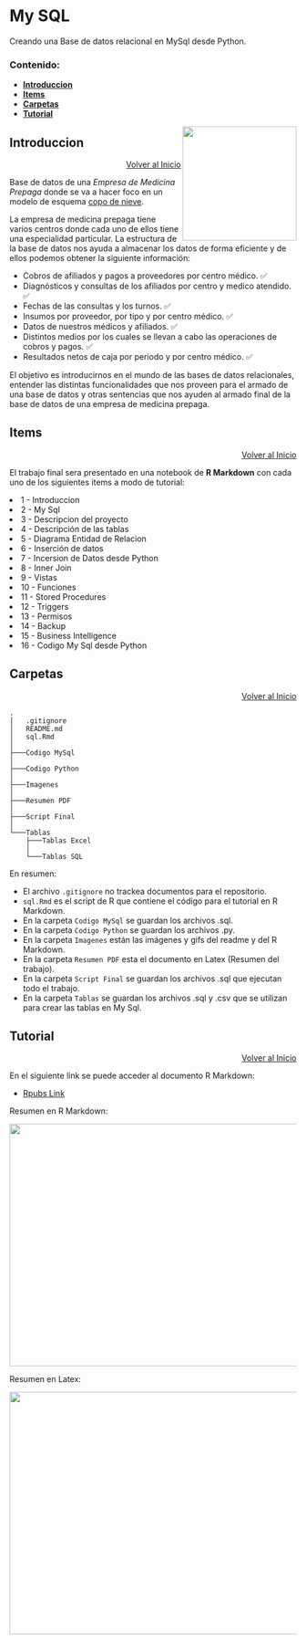 


# My SQL

Creando una Base de datos relacional en MySql desde Python.


### Contenido:


- [**Introduccion**](https://github.com/MGaloto/mysql_creando_database#introduccion)
- [**Items**](https://github.com/MGaloto/mysql_creando_database#items)
- [**Carpetas**](https://github.com/MGaloto/mysql_creando_database#carpetas)
- [**Tutorial**](https://github.com/MGaloto/mysql_creando_database#tutorial)





<a href="https://www.mysql.com/" rel="nofollow"><img src="https://hashtechy.com/wp-content/uploads/2021/12/mysql.jpg" align="right" width="200" style="max-width: 100%;"></a>

## Introduccion

<div style="text-align: right" class="toc-box">
 <a href="#top">Volver al Inicio</a>
</div>

Base de datos de una _Empresa de Medicina Prepaga_ donde se va a hacer foco en un modelo de esquema [copo de nieve](https://es.wikipedia.org/wiki/Esquema_en_copo_de_nieve).


La empresa de medicina prepaga tiene varios centros donde cada uno de ellos tiene una especialidad particular. La estructura de la base de datos nos ayuda a almacenar los datos de forma eficiente y de ellos podemos obtener la siguiente información:

<ul>

<li>
Cobros de afiliados y pagos a proveedores por centro médico. ✅
</li>

<li>
Diagnósticos y consultas de los afiliados por centro y medico atendido. ✅
</li>

<li>
Fechas de las consultas y los turnos. ✅
</li>

<li>
Insumos por proveedor, por tipo y por centro médico. ✅
</li>

<li>
Datos de nuestros médicos y afiliados. ✅
</li>

<li>
Distintos medios por los cuales se llevan a cabo las operaciones de cobros y pagos. ✅
</li>

<li>
Resultados netos de caja por periodo y por centro médico. ✅
</li>



</ul>


El objetivo es introducirnos en el mundo de las bases de datos relacionales, entender las distintas funcionalidades que nos proveen para el armado de una base de datos y otras sentencias que nos ayuden al armado final de la base de datos de una empresa de medicina prepaga.


## Items

<div style="text-align: right" class="toc-box">
 <a href="#top">Volver al Inicio</a>
</div>

El trabajo final sera presentado en una notebook de **R Markdown** con cada uno de los siguientes items a modo de tutorial:

<ui>
<li>
1 - Introduccion
</li>
<li>
2 - My Sql
</li>
<li>
3 - Descripcion del proyecto
</li>
<li>
4 - Descripción de las tablas
</li>
<li>
5 - Diagrama Entidad de Relacion
</li>
<li>
6 - Inserción de datos
</li>
<li>
7 - Incersion de Datos desde Python
</li>
<li>
8 - Inner Join
</li>
<li>
9 - Vistas
</li>
<li>
10 - Funciones
</li>
<li>
11 - Stored Procedures
</li>
<li>
12 - Triggers
</li>
<li>
13 - Permisos
</li>
<li>
14 - Backup
</li>
<li>
15 - Business Intelligence
</li>
<li>
16 - Codigo My Sql desde Python
</li>

</ui>



## Carpetas

<div style="text-align: right" class="toc-box">
 <a href="#top">Volver al Inicio</a>
</div>


``` shell
.
│   .gitignore
│   README.md
│   sql.Rmd
│
├───Codigo MySql
│
├───Codigo Python
│
├───Imagenes
│
├───Resumen PDF
│
├───Script Final
│
└───Tablas
    ├───Tablas Excel
    │
    └───Tablas SQL
```

En resumen:

- El archivo `.gitignore` no trackea documentos para el repositorio.
- `sql.Rmd` es el script de R que contiene el código para el tutorial en R Markdown.
- En la carpeta `Codigo MySql` se guardan los archivos .sql.
- En la carpeta `Codigo Python` se guardan los archivos .py.
- En la carpeta `Imagenes` están las imágenes y gifs del readme y del R Markdown.
- En la carpeta `Resumen PDF` esta el documento en Latex (Resumen del trabajo).
- En la carpeta `Script Final` se guardan los archivos .sql que ejecutan todo el trabajo.
- En la carpeta `Tablas` se guardan los archivos .sql y .csv que se utilizan para crear las tablas en My Sql.


## Tutorial

<div style="text-align: right" class="toc-box">
 <a href="#top">Volver al Inicio</a>
</div>

En el siguiente link se puede acceder al documento R Markdown:

- [Rpubs Link](https://rpubs.com/MGaloto/mysql_database)


Resumen en R Markdown:

<p align="center">
  <img width="550" height="425" src="Imagenes/rmarkdown.gif">
</p>

Resumen en Latex:

<p align="center">
  <img width="550" height="425" src="Imagenes/latex.gif">
</p>

